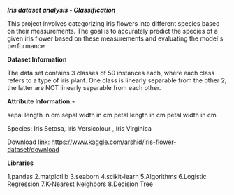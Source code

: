 ***Iris dataset analysis - Classification***

This project involves categorizing iris flowers into different species based on their measurements. The goal is to accurately predict the species of a given iris flower based on these measurements and evaluating the model's performance


**Dataset Information**

The data set contains 3 classes of 50 instances each, where each class refers to a type of iris plant. One class is linearly separable from the other 2; the latter are NOT linearly separable from each other.

**Attribute Information:-**

sepal length in cm
sepal width in cm
petal length in cm
petal width in cm

Species: Iris Setosa, Iris Versicolour , Iris Virginica

Download link: https://www.kaggle.com/arshid/iris-flower-dataset/download

**Libraries**

  1.pandas
  2.matplotlib
  3.seaborn
  4.scikit-learn
  5.Algorithms
  6.Logistic Regression
  7.K-Nearest Neighbors
  8.Decision Tree

